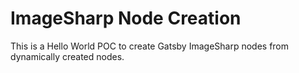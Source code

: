 # ImageSharp Node Creation

This is a Hello World POC to create Gatsby ImageSharp nodes from dynamically created nodes.